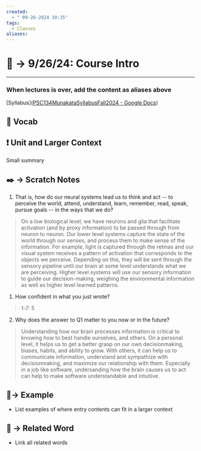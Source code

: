```yaml
---
created:
  - " 09-26-2024 10:35"
tags:
  - Classes
aliases:
---
```


# 📗 -> 9/26/24: Course Intro
---
### When lectures is over, add the content as aliases above
[Syllabus]([PSC134MunakataSyllabusFall2024 - Google Docs](https://docs.google.com/document/d/1nyhGDJozEiitDx6G-vxm-pwc6VvX7NqUzitLub9C2rw/edit#heading=h.dohbhtdtlqed))

## 🎤 Vocab


## ❗ Unit and Larger Context
Small summary

## ✒️ -> Scratch Notes
1. That is, how do our neural systems lead us to think and act -- to perceive the world, attend, understand, learn, remember, read, speak, pursue goals -- in the ways that we do?
> 	On a low biological level, we have neurons and glia that facilitate activation (and by proxy information) to be passed through from neuron to neuron. 
> 	Our lower level systems capture the state of the world through our senses, and process them to make sense of the information. For example, light is captured through the retinas and our visual system receives a pattern of activation that corresponds to the objects we perceive. Depending on this, they will be sent through the sensory pipeline until our brain at some level understands what we are perceiving.
> 	Higher level systems will use our sensory information to guide our decision-making, weighing the environmental information as well as higher level learned patterns. 
1. How confident in what you just wrote?
> 	1-7: 5
2. Why does the answer to Q1 matter to you now or in the future?
> 	Understanding how our brain processes information is critical to knowing how to best handle ourselves, and others. On a personal level, it helps us to get a better grasp on our own decisionmaking, biases, habits, and ability to grow. With others, it can help us to communicate information, understand and sympathize with decisionmaking, and maximize our relationship with them.
> 	Especially in a job like software, undersanding how the brain causes us to act can help to make software understandable and intuitive.  

## 🧪-> Example
- List examples of where entry contents can fit in a larger context

## 🔗 -> Related Word
- Link all related words

